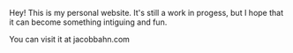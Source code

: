 Hey! This is my personal website. It's still a work in progess, but I hope that it can become something intiguing and fun.

You can visit it at jacobbahn.com
